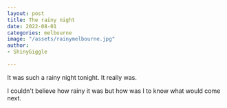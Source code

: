 ```yaml
---
layout: post
title: The rainy night
date: 2022-08-01
categories: melbourne
image: "/assets/rainymelbourne.jpg"
author:
- ShinyGiggle

---
```

It was such a rainy night tonight. It really was.

I couldn't believe how rainy it was but how was I to know what would come next.